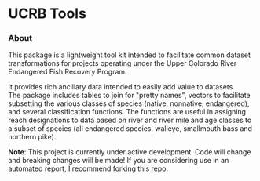 # UCRB Tools

### About

This package is a lightweight tool kit intended to facilitate common
dataset transformations for projects operating under the Upper Colorado River
Endangered Fish Recovery Program.   

It provides rich ancillary data intended to easily add value to datasets.  
The package includes tables to join for "pretty names", vectors to facilitate
subsetting the various classes of species (native, nonnative, endangered), and
several classification functions. The functions are useful in assigning reach designations to data based on river and river mile and age classes to a subset
of species (all endangered species, walleye, smallmouth bass and northern pike).

**Note**: This project is currently under active development.  Code will change
and breaking changes will be made!  If you are considering use in an automated
report, I recommend forking this repo.  
